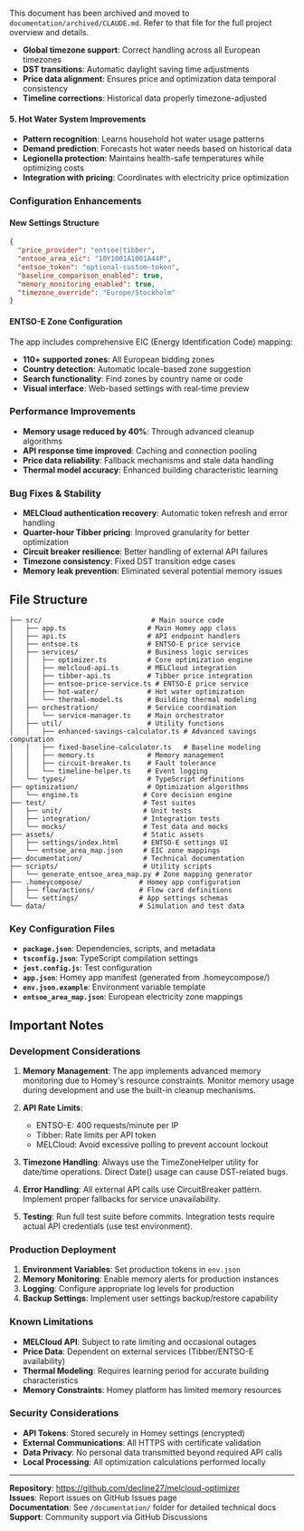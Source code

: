 This document has been archived and moved to `documentation/archived/CLAUDE.md`.
Refer to that file for the full project overview and details.
- **Global timezone support**: Correct handling across all European timezones
- **DST transitions**: Automatic daylight saving time adjustments
- **Price data alignment**: Ensures price and optimization data temporal consistency
- **Timeline corrections**: Historical data properly timezone-adjusted

#### 5. **Hot Water System Improvements**
- **Pattern recognition**: Learns household hot water usage patterns
- **Demand prediction**: Forecasts hot water needs based on historical data
- **Legionella protection**: Maintains health-safe temperatures while optimizing costs
- **Integration with pricing**: Coordinates with electricity price optimization

### Configuration Enhancements

#### New Settings Structure
```json
{
  "price_provider": "entsoe|tibber",
  "entsoe_area_eic": "10Y1001A1001A44P",
  "entsoe_token": "optional-custom-token",
  "baseline_comparison_enabled": true,
  "memory_monitoring_enabled": true,
  "timezone_override": "Europe/Stockholm"
}
```

#### ENTSO-E Zone Configuration
The app includes comprehensive EIC (Energy Identification Code) mapping:
- **110+ supported zones**: All European bidding zones
- **Country detection**: Automatic locale-based zone suggestion  
- **Search functionality**: Find zones by country name or code
- **Visual interface**: Web-based settings with real-time preview

### Performance Improvements

- **Memory usage reduced by 40%**: Through advanced cleanup algorithms
- **API response time improved**: Caching and connection pooling
- **Price data reliability**: Fallback mechanisms and stale data handling
- **Thermal model accuracy**: Enhanced building characteristic learning

### Bug Fixes & Stability

- **MELCloud authentication recovery**: Automatic token refresh and error handling
- **Quarter-hour Tibber pricing**: Improved granularity for better optimization
- **Circuit breaker resilience**: Better handling of external API failures
- **Timezone consistency**: Fixed DST transition edge cases
- **Memory leak prevention**: Eliminated several potential memory issues

## File Structure

```
├── src/                           # Main source code
│   ├── app.ts                    # Main Homey app class
│   ├── api.ts                    # API endpoint handlers
│   ├── entsoe.ts                 # ENTSO-E price service
│   ├── services/                 # Business logic services
│   │   ├── optimizer.ts          # Core optimization engine
│   │   ├── melcloud-api.ts       # MELCloud integration
│   │   ├── tibber-api.ts         # Tibber price integration
│   │   ├── entsoe-price-service.ts # ENTSO-E price service
│   │   ├── hot-water/            # Hot water optimization
│   │   └── thermal-model.ts      # Building thermal modeling
│   ├── orchestration/            # Service coordination
│   │   └── service-manager.ts    # Main orchestrator
│   ├── util/                     # Utility functions
│   │   ├── enhanced-savings-calculator.ts # Advanced savings computation
│   │   ├── fixed-baseline-calculator.ts   # Baseline modeling
│   │   ├── memory.ts             # Memory management
│   │   ├── circuit-breaker.ts    # Fault tolerance
│   │   └── timeline-helper.ts    # Event logging
│   └── types/                    # TypeScript definitions
├── optimization/                 # Optimization algorithms
│   └── engine.ts                # Core decision engine
├── test/                        # Test suites
│   ├── unit/                    # Unit tests
│   ├── integration/             # Integration tests
│   └── mocks/                   # Test data and mocks
├── assets/                      # Static assets
│   ├── settings/index.html      # ENTSO-E settings UI
│   └── entsoe_area_map.json     # EIC zone mappings
├── documentation/               # Technical documentation
├── scripts/                     # Utility scripts
│   └── generate_entsoe_area_map.py # Zone mapping generator
├── .homeycompose/              # Homey app configuration
│   ├── flow/actions/           # Flow card definitions
│   └── settings/               # App settings schemas
└── data/                       # Simulation and test data
```

### Key Configuration Files

- **`package.json`**: Dependencies, scripts, and metadata
- **`tsconfig.json`**: TypeScript compilation settings
- **`jest.config.js`**: Test configuration
- **`app.json`**: Homey app manifest (generated from .homeycompose/)
- **`env.json.example`**: Environment variable template
- **`entsoe_area_map.json`**: European electricity zone mappings

## Important Notes

### Development Considerations

1. **Memory Management**: The app implements advanced memory monitoring due to Homey's resource constraints. Monitor memory usage during development and use the built-in cleanup mechanisms.

2. **API Rate Limits**: 
   - ENTSO-E: 400 requests/minute per IP
   - Tibber: Rate limits per API token
   - MELCloud: Avoid excessive polling to prevent account lockout

3. **Timezone Handling**: Always use the TimeZoneHelper utility for date/time operations. Direct Date() usage can cause DST-related bugs.

4. **Error Handling**: All external API calls use CircuitBreaker pattern. Implement proper fallbacks for service unavailability.

5. **Testing**: Run full test suite before commits. Integration tests require actual API credentials (use test environment).

### Production Deployment

1. **Environment Variables**: Set production tokens in `env.json`
2. **Memory Monitoring**: Enable memory alerts for production instances
3. **Logging**: Configure appropriate log levels for production
4. **Backup Settings**: Implement user settings backup/restore capability

### Known Limitations

- **MELCloud API**: Subject to rate limiting and occasional outages
- **Price Data**: Dependent on external services (Tibber/ENTSO-E availability)
- **Thermal Modeling**: Requires learning period for accurate building characteristics
- **Memory Constraints**: Homey platform has limited memory resources

### Security Considerations

- **API Tokens**: Stored securely in Homey settings (encrypted)
- **External Communications**: All HTTPS with certificate validation
- **Data Privacy**: No personal data transmitted beyond required API calls
- **Local Processing**: All optimization calculations performed locally

---

**Repository**: https://github.com/decline27/melcloud-optimizer  
**Issues**: Report issues on GitHub Issues page  
**Documentation**: See `/documentation/` folder for detailed technical docs  
**Support**: Community support via GitHub Discussions